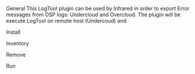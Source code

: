 General
This LogTool plugin can be used by Infrared in order to export Error messages from OSP logs: Undercloud and Overcloud.
The plugin will be execute LogTool on remote host (Undercoud) and



Install

Inventory

Remove


Run



